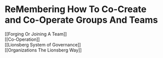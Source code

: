 # ReMembering How To Co-Create and Co-Operate Groups And Teams

[[Forging Or Joining A Team]]  
[[Co-Operation]]  
[[Lionsberg System of Governance]]  
[[Organizations The Lionsberg Way]]  